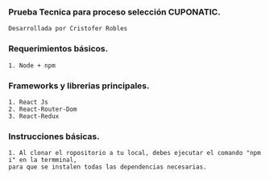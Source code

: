 ### Prueba Tecnica para proceso selección CUPONATIC.

    Desarrollada por Cristofer Robles

### Requerimientos básicos.

    1. Node + npm 

### Frameworks y librerias principales.

    1. React Js
    2. React-Router-Dom
    3. React-Redux

### Instrucciones básicas.

    1. Al clonar el ropositorio a tu local, debes ejecutar el comando "npm i" en la termminal,
    para que se instalen todas las dependencias necesarias.